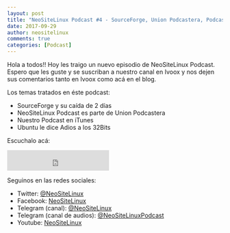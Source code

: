 ```yaml
---
layout: post
title: "NeoSiteLinux Podcast #4 - SourceForge, Union Podcastera, Podcast en iTunes y Adios 32Bits en Ubuntu" 
date: 2017-09-29
author: neositelinux
comments: true
categories: [Podcast]
---
```


Hola a todos!! Hoy les traigo un nuevo episodio de NeoSiteLinux Podcast. Espero que les guste y se suscriban a nuestro canal en Ivoox y nos dejen sus comentarios tanto en Ivoox como acá en el blog.

Los temas tratados en éste podcast:
* SourceForge y su caída de 2 días
* NeoSiteLinux Podcast es parte de Union Podcastera
* Nuestro Podcast en iTunes 
* Ubuntu le dice Adios a los 32Bits

Escuchalo acá:
<iframe width="238" height="48" frameborder="0" allowfullscreen="" scrolling="no" src="https://ar.ivoox.com/es/player_ek_21177077_2_1.html?data=k5aemZyUe5ihhpywj5aXaZS1k5uah5yncZOhhpywj5WRaZi3jpWah5ynca_Z0LjW1sqwrc_p2ZC90cnHpdTojJedk5yPcYyZk5ihjZKPl9Dp08jSqNTWq8aZk6iYt9PNs8-fsdTRj4qbh47CxtS_w9PLqdOhhpywj5k.&"></iframe>

Seguinos en las redes sociales:
* Twitter: [@NeoSiteLinux](https://twitter.com/neositelinux)
* Facebook: [NeoSiteLinux](https://facebook.com/neositelinux)
* Telegram (canal): [@NeoSiteLinux](https://t.me/neositelinux)
* Telegram (canal de audios): [@NeoSiteLinuxPodcast](https://t.me/neositelinuxpodcast)
* Youtube: [NeoSiteLinux](https://www.youtube.com/user/neositelinux)